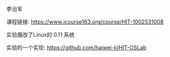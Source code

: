 
李治军

课程链接: https://www.icourse163.org/course/HIT-1002531008

实验魔改了Linux的 0.11 系统

实验的一个实现: https://github.com/haiwei-li/HIT-OSLab